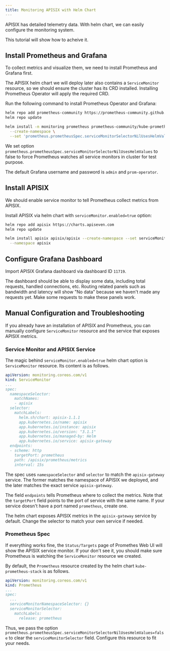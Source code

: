 ```yaml
---
title: Monitoring APISIX with Helm Chart
---
```


<!--
#
# Licensed to the Apache Software Foundation (ASF) under one or more
# contributor license agreements.  See the NOTICE file distributed with
# this work for additional information regarding copyright ownership.
# The ASF licenses this file to You under the Apache License, Version 2.0
# (the "License"); you may not use this file except in compliance with
# the License.  You may obtain a copy of the License at
#
#     http://www.apache.org/licenses/LICENSE-2.0
#
# Unless required by applicable law or agreed to in writing, software
# distributed under the License is distributed on an "AS IS" BASIS,
# WITHOUT WARRANTIES OR CONDITIONS OF ANY KIND, either express or implied.
# See the License for the specific language governing permissions and
# limitations under the License.
#
-->

APISIX has detailed telemetry data. With helm chart, we can easily configure the monitoring system.

This tutorial will show how to acheive it.

## Install Prometheus and Grafana

To collect metrics and visualize them, we need to install Prometheus and Grafana first.

The APISIX helm chart we will deploy later also contains a `ServiceMonitor` resource, so we should ensure the cluster has its CRD installed. Installing Prometheus Operator will apply the required CRD.

Run the following command to install Prometheus Operator and Grafana:

```bash
helm repo add prometheus-community https://prometheus-community.github.io/helm-charts
helm repo update

helm install -n monitoring prometheus prometheus-community/kube-prometheus-stack \
  --create-namespace \
  --set 'prometheus.prometheusSpec.serviceMonitorSelectorNilUsesHelmValues=false'
```

We set option `prometheus.prometheusSpec.serviceMonitorSelectorNilUsesHelmValues` to false to force Prometheus watches all service monitors in cluster for test purpose.

The default Grafana username and password is `admin` and `prom-operator`.

## Install APISIX

We should enable service monitor to tell Prometheus collect metrics from APISIX.

Install APISIX via helm chart with `serviceMonitor.enabled=true` option:

```bash
helm repo add apisix https://charts.apiseven.com
helm repo update

helm install apisix apisix/apisix --create-namespace --set serviceMonitor.enabled=true \
  --namespace apisix
```

## Configure Grafana Dashboard


Import APISIX Grafana dashboard via dashboard ID `11719`.

The dashboard should be able to display some data, including total requests, handled connections, etc. Routing related panels such as bandwidth and latency will show "No data" because we haven't made any requests yet. Make some requests to make these panels work.

## Manual Configuration and Troubleshooting

If you already have an installation of APISIX and Prometheus, you can manually configure `ServiceMonitor` resource and the service that exposes APISIX metrics.

### Service Monitor and APISIX Service

The magic behind `serviceMonitor.enabled=true` helm chart option is `ServiceMonitor` resource. Its content is as follows.

```yaml
apiVersion: monitoring.coreos.com/v1
kind: ServiceMonitor
...
spec:
  namespaceSelector:
    matchNames:
    - apisix
  selector:
    matchLabels:
      helm.sh/chart: apisix-1.1.1
      app.kubernetes.io/name: apisix
      app.kubernetes.io/instance: apisix
      app.kubernetes.io/version: "3.1.1"
      app.kubernetes.io/managed-by: Helm
      app.kubernetes.io/service: apisix-gateway
  endpoints:
  - scheme: http
    targetPort: prometheus
    path: /apisix/prometheus/metrics
    interval: 15s
```

The spec uses `namespaceSelector` and `selector` to match the `apisix-gateway` service. The former matches the namespace of APISIX we deployed, and the later matches the exact service `apisix-gateway`.

The field `endpoints` tells Prometheus where to collect the metrics. Note that the `targetPort` field points to the port of service with the same name. If your service doesn't have a port named `prometheus`, create one.

The helm chart exposes APISIX metrics in the `apisix-gateway` service by default. Change the selector to match your own service if needed.

### Prometheus Spec

If everything works fine, the `Status/Targets` page of Promethes Web UI will show the APISIX service monitor. If your don't see it, you should make sure Prometheus is watching the `ServiceMonitor` resource we created.

By default, the `Prometheus` resource created by the helm chart `kube-prometheus-stack` is as follows.

```yaml
apiVersion: monitoring.coreos.com/v1
kind: Prometheus
...
spec:
  ...
  serviceMonitorNamespaceSelector: {}
  serviceMonitorSelector:
    matchLabels:
      release: prometheus
```

Thus, we pass the option `prometheus.prometheusSpec.serviceMonitorSelectorNilUsesHelmValues=false` to clear the `serviceMonitorSelector` field. Configure this resource to fit your needs.
